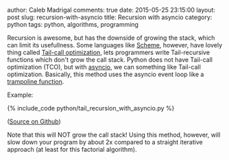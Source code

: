 author: Caleb Madrigal
comments: true
date: 2015-05-25 23:15:00
layout: post
slug: recursion-with-asyncio
title: Recursion with asyncio
category: python
tags: python, algorithms, programming

Recursion is awesome, but has the downside of growing the stack, which can limit its usefullness. Some languages like [Scheme](http://en.wikipedia.org/wiki/Scheme_%28programming_language%29), however, have lovely thing called [Tail-call optimization](http://en.wikipedia.org/wiki/Tail_call), lets programmers write Tail-recursive functions which don't grow the call stack. Python does not have Tail-call optimization (TCO), but with [asyncio](https://docs.python.org/3/library/asyncio.html), we can something like Tail-call optimization. Basically, this method uses the asyncio event loop like a [trampoline function](http://en.wikipedia.org/wiki/Tail_call#Through_trampolining).

Example:

{% include_code python/tail_recursion_with_asyncio.py %}

([Source on Github](https://github.com/calebmadrigal/asyncio-examples/blob/master/tail_recursion_with_asyncio.py))

Note that this will NOT grow the call stack! Using this method, however, will slow down your program by about 2x compared to a straight iterative approach (at least for this factorial algorithm).

